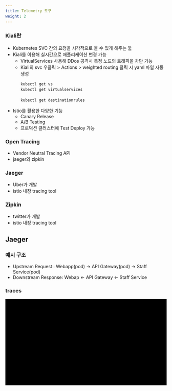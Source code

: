```yaml
---
title: Telemetry 도구
weight: 2
---
```

###  Kiali란
- Kubernetes SVC 간의 요청을 시각적으로 볼 수 있게 해주는 툴
- Kiali를 이용해 실시간으로 애플리케이션 변경 가능
  - VirtualServices 사용해 DDos 공격시 특정 노드의 트래픽을 차단 가능
  - Kiali의 svc 우클릭 > Actions > weighted routing 클릭 시 yaml 파일 자동 생성
    ```bash
    kubectl get vs
    kubectl get virtualservices

    kubectl get destinationrules
    ```
- Istio를 활용한 다양한 기능
  - Canary Release
  - A/B Testing
  - 프로덕션 클러스터에 Test Deploy 가능

### Open Tracing
- Vendor Neutral Tracing API
- jaeger와 zipkin

### Jaeger
- Uber가 개발
- istio 내장 tracing tool

### Zipkin
- twitter가 개발
- istio 내장 tracing tool

## Jaeger
### 예시 구조
- Upstream Request : Webapp(pod) -> API Gateway(pod) -> Staff Service(pod)
- Downstream Response: Webap <- API Gateway <- Staff Service
### traces
![](trace_span.jpeg)
